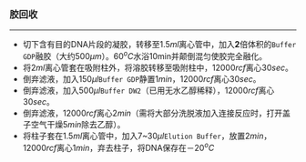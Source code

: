 ### 胶回收

-----

* 切下含有目的DNA片段的凝胶，转移至$1.5ml$离心管中，加入**2**倍体积的`Buffer GDP`融胶（大约$500{\mu}m$）。$60^{o}C$水浴10min并颠倒混匀使胶完全融化。
* 将$2ml$离心管套在吸附柱外，将溶胶转移至吸附柱中，$12000rcf$离心$30sec$。
* 倒弃滤液，加入$150{\mu}l$`Buffer GDP`静置$1min$，$12000rcf$离心$30sec$。
* 倒弃滤液，加入$500{\mu}l$`Buffer DW2`（已用无水乙醇稀释），$12000rcf$离心$30sec$。
* 倒弃滤液，$12000rcf$离心$2min$（需将大部分洗脱液加入连接反应时，打开盖子空气干燥$5min$除去乙醇）。
* 将柱子套在$1.5ml$离心管中，加入$7$~$30{\mu}l$`Elution Buffer`，放置$2min$，$12000rcf$离心$1min$，弃去柱子，将DNA保存在$－20^{o}C$


